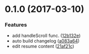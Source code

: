 <a name="0.1.0"></a>
# 0.1.0 (2017-03-10)


### Features

* add handleScroll func. ([12b132e](https://github.com/dogrod/RodB/commit/12b132e))
* auto build changelog ([a083a64](https://github.com/dogrod/RodB/commit/a083a64))
* edit resume content ([21af21c](https://github.com/dogrod/RodB/commit/21af21c))

